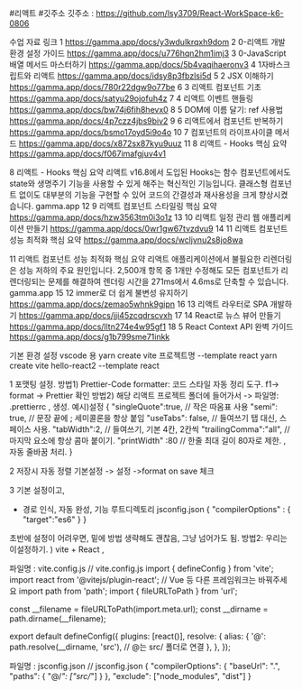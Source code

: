 #리액트 #깃주소
깃주소 : https://github.com/lsy3709/React-WorkSpace-k6-0806

수업 자료 링크
1 https://gamma.app/docs/y3wdulkrqxh9dom
2 0-리액트 개발 환경 설정 가이드
https://gamma.app/docs/u776hqn2hm1imj3
3 0-JavaScript 배열 메서드 마스터하기
https://gamma.app/docs/5b4vaqihaeronv3
4 1자바스크립트와 리액트
https://gamma.app/docs/idsy8p3fbzlsi5d
5 2 JSX 이해하기
https://gamma.app/docs/780r22dgw9o77be
6 3 리액트 컴포넌트 기초
https://gamma.app/docs/satyu29ojofuh4z
7 4 리액트 이벤트 핸들링
https://gamma.app/docs/bw74j6fih8hevx0
8 5 DOM에 이름 달기: ref 사용법
https://gamma.app/docs/4p7czz4jbs9biv2
9 6 리액트에서 컴포넌트 반복하기
https://gamma.app/docs/bsmo17oyd5i9o4o
10 7 컴포넌트의 라이프사이클 메서드
https://gamma.app/docs/x872sx87kyu9uuz
11 8 리액트 - Hooks 핵심 요약
https://gamma.app/docs/f067imafgjuv4v1

8 리액트 - Hooks 핵심 요약
리액트 v16.8에서 도입된 Hooks는 함수 컴포넌트에서도 state와 생명주기 기능을 사용할 수 있게 해주는 혁신적인 기능입니다. 클래스형 컴포넌트 없이도 대부분의 기능을 구현할 수 있어 코드의 간결성과 재사용성을 크게 향상시켰습니다.
gamma.app
12 9 리액트 컴포넌트 스타일링 핵심 요약
https://gamma.app/docs/hzw3563tm0i3o1z
13 10 리액트 일정 관리 웹 애플리케이션 만들기
https://gamma.app/docs/0wr1gw67tvzdvu9
14 11 리액트 컴포넌트 성능 최적화 핵심 요약
https://gamma.app/docs/wcljvnu2s8jo8wa

11 리액트 컴포넌트 성능 최적화 핵심 요약
리액트 애플리케이션에서 불필요한 리렌더링은 성능 저하의 주요 원인입니다. 2,500개 항목 중 1개만 수정해도 모든 컴포넌트가 리렌더링되는 문제를 해결하여 렌더링 시간을 271ms에서 4.6ms로 단축할 수 있습니다.
gamma.app
15 12 immer로 더 쉽게 불변성 유지하기
https://gamma.app/docs/zemao5whnk9gipn
16 13 리액트 라우터로 SPA 개발하기
https://gamma.app/docs/jji45zcqdrscvxh
17 14 React로 뉴스 뷰어 만들기
https://gamma.app/docs/lltn274e4w95gf1
18 5 React Context API 완벽 가이드
https://gamma.app/docs/g1b799sme71inkk


기본 환경 설정
vscode 용
yarn create vite 프로젝트명 --template react
yarn create vite hello-react2 --template react

1
포맷팅 설정.
방법1)
Prettier-Code formatter: 코드 스타일 자동 정리 도구.
f1-> format -> Prettier 확인
방법2)
해당 리액트 프로젝트 폴더에 들어가서 -> 파일명: .prettierrc , 생성.
예시)설정
{
"singleQuote":true, // 작은 따옴표 사용
"semi": true, // 문장 끝에 ; 세미콜론을 항상 붙임
"useTabs": false, // 들여쓰기 탭 대신, 스페이스 사용.
"tabWidth":2, // 들여쓰기, 기본 4칸, 2칸씩
"trailingComma":"all", // 마지막 요소에 항상 콤마 붙이기.
"printWidth" :80 // 한줄 최대 길이 80자로 제한. , 자동 줄바꿈 처리.
}

2
저장시 자동 정렬
기본설정 -> 설정 ->format on save 체크

3
기본 설정이고,
- 경로 인식, 자동 완성, 기능
루트디렉토리
jsconfig.json
{
"compilerOptions" : {
"target":"es6"
}
}

초반에 설정이 어려우면, 밑에 방법 생략해도 괜찮음, 그냥 넘어가도 됨. 
방법2: 우리는 이설정하기. )
vite + React ,

파일명 : vite.config.js
// vite.config.js
import { defineConfig } from 'vite';
import react from '@vitejs/plugin-react'; // Vue 등 다른 프레임워크는 바꿔주세요
import path from 'path';
import { fileURLToPath } from 'url';

const __filename = fileURLToPath(import.meta.url);
const __dirname = path.dirname(__filename);

export default defineConfig({
plugins: [react()],
resolve: {
alias: {
'@': path.resolve(__dirname, 'src'), // @는 src/ 폴더로 연결
},
},
});

파일명 : jsconfig.json
// jsconfig.json
{
"compilerOptions": {
"baseUrl": ".",
"paths": {
"@/*": ["src/*"]
}
},
"exclude": ["node_modules", "dist"]
}